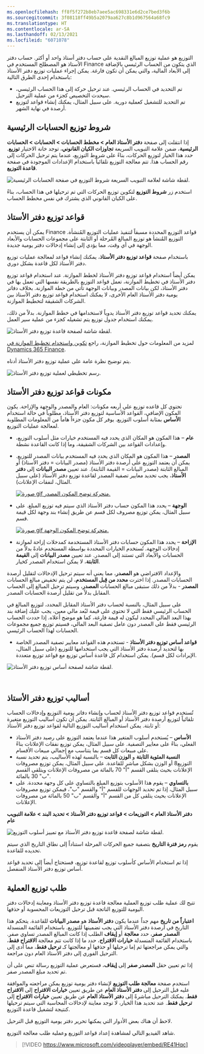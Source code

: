```yaml
---
ms.openlocfilehash: ff8f5f272b8eb7aee5ac698331e6d2ce7bed3f6b
ms.sourcegitcommit: 3f08118ff49b5a2079aa627c8b1d967564a68fc9
ms.translationtype: HT
ms.contentlocale: ar-SA
ms.lasthandoff: 02/13/2021
ms.locfileid: "6071078"
---
```

التوزيع هو عملية توزيع المبالغ النقدية على حساب دفتر أستاذ واحد أو أكثر. حساب دفتر الأستاذ هو المصطلح المستخدم في Finance الذي يتكون من الحساب الرئيسي بالإضافة إلى الأبعاد المالية، والتي يمكن أن تكون فارغة.
يمكن إجراء عمليات توزيع دفتر الأستاذ باستخدام إحدى الطرق التالية:

- تم التحديد في الحساب الرئيسي. عند ترحيل حركة إلى هذا الحساب الرئيسي، سيحدث التخصيص كجزء من عملية الترحيل. 
- تم التحديد للتشغيل كعملية دورية.  على سبيل المثال، يمكنك إنشاء قواعد لتوزيع أرصدة في نهاية الشهر.

## <a name="main-account-allocation-terms"></a>شروط توزيع الحسابات الرئيسية 

إذا انتقلت إلى صفحة **دفتر الأستاذ العام > مخطط الحسابات > الحسابات > الحسابات الرئيسية**، ضمن علامة التبويب السريعة **تجاوزات الكيان القانوني**، توجد خانة الاختيار **توزيع**. حدد هذا الخيار لتوزيع الحركات، بناءً على شروط التوزيع، عندما يتم ترحيل الحركات إلى رقم الحساب هذا. تتم معالجة التوزيع تلقائياً باستخدام الإعدادات الموجودة في صفحة **قاعدة التوزيع**.

![لقطة شاشة لعلامة التبويب السريعة شروط التوزيع في صفحة الحسابات الرئيسية.](../media/allocation.png)


استخدم زر **شروط التوزيع** لتكوين توزيع الحركات التي تم ترحيلها في هذا الحساب، بناءً على الكيان القانوني الذي يشترك في نفس مخطط الحساب. 

## <a name="ledger-allocation-rules"></a>قواعد توزيع دفتر الأستاذ 

يمكن أن يستخدم Finance قواعد التوزيع المحددة مسبقاً لتنفيذ عمليات التوزيع المُنشأة. التوزيع المُنشأ هو توزيع المبالغ المُرحلة أو الثابتة على مجموعات الحسابات والأبعاد الوجهة في أي وقت، مما يؤدي إلى إنشاء إدخالات دفتر يومية جديدة.

باستخدام صفحة **قواعد توزيع دفتر الأستاذ**، يمكنك إنشاء قواعد لمعالجة عمليات توزيع دفتر الأستاذ لكل قاعدة بشكل دوري.

يمكن أيضاً استخدام قواعد توزيع دفتر الأستاذ لخطط الموازنة. عند استخدام قواعد توزيع دفتر الأستاذ في تخطيط الموازنة، تعمل قواعد التوزيع بالطريقة نفسها التي تعمل بها في دفتر الأستاذ، لكن بيانات المصدر وبيانات الوجهة تأتي من خطة الموازنة. بخلاف دفاتر يومية دفتر الأستاذ العام الأخرى، لا يمكنك استخدام قواعد توزيع دفتر الأستاذ بين الشركات الشقيقة لتخطيط الموازنة.

يمكنك تحديد قواعد توزيع دفتر الأستاذ يدوياً لاستخدامها في خطط الموازنة. بدلاً من ذلك، يمكنك استخدام جدول توزيع يتم تشغيله كجزء من عملية سير العمل. 

![لقطة شاشة لصفحة قاعدة توزيع دفتر الأستاذ.](../media/ledger-allocation-rules.png)


لمزيد من المعلومات حول تخطيط الموازنة، راجع [تكوين واستخدام تخطيط الموازنة في Dynamics 365 Finance](https://docs.microsoft.com/learn/modules/configure-use-budget-planning-dyn365-finance/?azure-portal=true).

يتم توضيح نظرة عامة على عملية توزيع دفتر الأستاذ أدناه.

![رسم تخطيطي لعملية توزيع دفتر الأستاذ.](../media/overview-ledger-allocation-2.png)

## <a name="components-of-ledger-allocation-rules"></a>مكونات قواعد توزيع دفتر الأستاذ 

تحتوي كل قاعده توزيع علي أربعه مكونات: العام والمصدر والوجهة والإزاحة. يكون المكون الإضافي، القواعد الأساسية لتوزيع دفتر الأستاذ، مطلوباً في حالة استخدام **الأساس** بمثابة أسلوب التوزيع. يوفر كل مكون جزءاً هاماً من المعلومات المطلوبة لمعالجة عمليات التوزيع.

- **عام** – هذا المكون هو المكان الذي يحدد فيه المستخدم خيارات مثل أسلوب التوزيع، وإعدادات القواعد بين الشركات الشقيقة، وما إذا كانت القاعدة نشطة.
- **المصدر** – هذا المكون هو المكان الذي يحدد فيه المستخدم بيانات المصدر للتوزيع. يمكن أن يعتمد التوزيع على أرصدة دفتر الأستاذ (مصدر البيانات = دفتر الأستاذ) أو المبالغ الثابتة (مصدر البيانات = القيمة الثابتة). عند تعيين **مصدر البيانات** إلى **دفتر الأستاذ**، يجب تحديد معايير تصفية المصدر لقاعدة توزيع دفتر الأستاذ (على سبيل المثال، لنفقات الإعلانات).
 
    [![صورة gif متحركة توضح المكون المصدر.](../media/allocation-source.gif)](../media/allocation-source.gif#lightbox)

- **الوجهة** – يحدد هذا المكون حساب دفتر الأستاذ الذي سيتم فيه توزيع المبلغ. على سبيل المثال، يمكن توزيع مصروف لكل قسم عن طريق إنشاء بند وجهة لكل قيمة قسم. 

    [![صورة gif متحركة توضح المكون الوجهة.](../media/destination.gif)](../media/destination.gif#lightbox)

- **الإزاحة** – يحدد هذا المكون حسابات دفتر الأستاذ المستخدمة كمدخلات إزاحة لموازنة إدخالات الوجهة. تُستخدم الخيارات المحددة بواسطة المستخدم عادةً بدلاً من الحسابات والأبعاد التي تستند إلى المصدر. عند تعيين **مصدر البيانات** إلى **القيمة الثابتة**، لا يمكن استخدام المصدر كخيار.
 
والإعداد الافتراضي هو **المصدر**، مما يعني أنه سيتم ترحيل الإدخالات لتقليل أرصدة الحسابات المصدر. إذا اخترت **محدد من قِبل المستخدم**، لن يتم تخفيض مبالغ الحسابات **المصدر** - بدلاً من ذلك ستبقى مبالغ الحسابات **المصدر**، وسيتم ترحيل المبالغ إلى الحساب المقابل بدلاً من تقليل أرصدة الحسابات المصدر.

على سبيل المثال، بالنسبة لحساب دفتر الأستاذ المقابل المحدد، لتوزيع المبالغ في الحساب الرئيسي فقط التي لا تحتوي على قيمة لبُعد مالي معين، يجب عليك إضافة بند بهذا البعد المالي المحدد ليكون له قيمة فارغة، كما هو موضح أعلاه. إذا حددت الحساب الرئيسي فقط على المصدر دون عامل تصفية البعد المالي، فسيتم توزيع جميع مجموعات الحسابات لهذا الحساب الرئيسي.


- **قواعد أساس توزيع دفتر الأستاذ** - تستخدم هذه القواعد معايير تصفية المصدر الخاصة بها لتحديد أرصدة دفتر الأستاذ التي يجب استخدامها للتوزيع (على سبيل المثال، الإيرادات لكل قسم). يمكن استخدام كل قاعدة أساس توزيع مع قواعد توزيع متعددة.

![لقطة شاشة لصفحة أساس توزيع دفتر الأستاذ.](../media/ledger-allocation-basis.png)

 
## <a name="ledger-allocation-methods"></a>أساليب توزيع دفتر الأستاذ 

تُستخدم قواعد توزيع دفتر الأستاذ لحساب وإنشاء دفاتر يومية التوزيع وإدخالات الحساب تلقائياً لتوزيع أرصدة دفتر الأستاذ أو المبالغ الثابتة. يمكن أن تكون أساليب التوزيع متغيرة أو ثابتة. يمكن استخدام أساليب التوزيع التالية لقواعد توزيع دفتر الأستاذ:

- **الأساس** – يُستخدم أسلوب المتغير هذا عندما يعتمد التوزيع على رصيد دفتر الأستاذ الفعلي، بناءً على معايير التصفية. على سبيل المثال، يمكن توزيع نفقات الإعلانات بناءً على مبيعات كل قسم بما يتناسب مع إجمالي مبيعات الأقسام.
- **النسبة المئوية الثابتة** و **الوزن الثابت** – بالنسبة لهذه الأساليب، يتم تحديد نسبة التوزيع8 أو الوزن بشكل مباشر للقاعدة. على سبيل المثال، يمكن توزيع مصروفات الإعلانات بحيث يتلقى القسم "أ" 70 بالمائة من مصروفات الإعلانات ويتلقى القسم "ب" 30 بالمائة.
- **بالتساوي** – يقوم هذا الأسلوب بتوزيع المبلغ بالتساوي على كل وجهة محددة. على سبيل المثال، إذا تم تحديد الوجهات للقسم "أ" والقسم "ب"، فيمكن توزيع مصروفات الإعلانات بحيث يتلقى كل من القسم "أ" والقسم "ب" 50 بالمائة من مصروفات الإعلانات.

**دفتر الأستاذ العام > التوزيعات > قواعد توزيع دفتر الأستاذ > تحديد البند > علامة التبويب عام**

![لقطة شاشة لصفحة قاعدة توزيع دفتر الأستاذ مع تمييز أسلوب التوزيع.](../media/ledger-allocation-method.png)


يقوم **رمز فترة التاريخ** بتصفية جميع الحركات المرحلة استناداً إلى نطاق التاريخ الذي سيتم تحديده للقاعدة. 

إذا تم استخدام الأساس كأسلوب توزيع لقاعدة توزيع، فستحتاج أيضاً إلى تحديد قواعد أساس توزيع دفتر الأستاذ المنفصل. 

## <a name="process-allocation-request"></a>طلب توزيع العملية 

تتيح لك عملية طلب توزيع العملية معالجة قاعدة توزيع دفتر الأستاذ ومعاينة إدخالات دفتر اليومية للتوزيع الناتجة قبل ترحيل التوزيعات المحسوبة أو حذفها.

**اعتباراً من تاريخ** مهم جداً عندما يكون **دفتر الأستاذ** هو **مصدر البيانات** للقاعدة. يتحكم هذا التاريخ في أرصدة دفتر الأستاذ التي يجب تضمينها للتوزيع. باستخدام القائمة المنسدلة **المصدر صفر**، حدد  **معالجة** أو **إيقاف** الطلب إذا كانت المبالغ المصدر تساوي صفر. باستخدام القائمة المنسدلة **خيارات الاقتراح**، حدد ما إذا كانت تتم معالجة **الاقتراح فقط**، والتي يمكن مراجعتها ثم إما ترحيلها أو حذفها أو معالجتها كـ **ترحيل فقط**، مما أدى إلى الترحيل الفوري إلى دفتر الأستاذ العام دون مراجعة.

إذا تم تعيين حقل **المصدر صفر** إلى **إيقاف**، فستعرض عملية التوزيع رسالة تنص على أن تم تحديد مبلغ المصدر صفر.

استخدم صفحة **معالجة طلب التوزيع** لإنشاء دفتر يومية توزيع يمكن مراجعته والموافقة عليه قبل الترحيل إلى **دفتر الأستاذ العام** عن طريق تعيين **خيارات الاقتراح** إلى **الاقتراح فقط**. يمكنك الترحيل مباشرةً إلى **دفتر الأستاذ العام** عن طريق تعيين **خيارات الاقتراح** إلى **ترحيل فقط**. عند تحديد هذا الخيار، لا توجد معاينة لإدخالات المحاسبة التي سيتم ترحيلها كنتيجة لتشغيل قاعدة التوزيع. 
 
لاحظ أن هناك بعض الأدوار التي يمكنها تحرير دفتر يومية التوزيع قبل الترحيل.

شاهد الفيديو التالي لمشاهدة إعداد قواعد التوزيع وعملية طلب معالجة التوزيع. 

 > [!VIDEO https://www.microsoft.com/videoplayer/embed/RE41Hqc]


